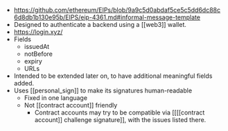 - https://github.com/ethereum/EIPs/blob/9a9c5d0abdaf5ce5c5dd6dc88c6d8db1b130e95b/EIPS/eip-4361.md#informal-message-template
- Designed to authenticate a backend using a [[web3]] wallet.
- https://login.xyz/
- Fields
    - issuedAt
    - notBefore
    - expiry
    - URLs
- Intended to be extended later on, to have additional meaningful fields added.
- Uses [[personal_sign]] to make its signatures human-readable
    - Fixed in one language
    - Not [[contract account]] friendly
        - Contract accounts may try to be compatible via [[[[contract account]] challenge signature]], with the issues listed there.
